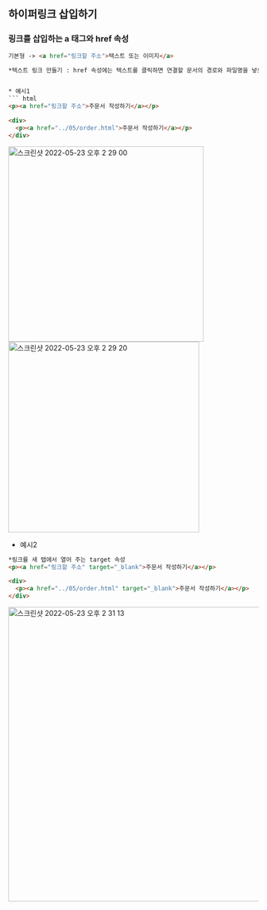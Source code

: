 ## 하이퍼링크 삽입하기 

### 링크를 삽입하는 a 태그와 href 속성  
```html 
기본형 -> <a href="링크할 주소">텍스트 또는 이미지</a>

*텍스트 링크 만들기 : href 속성에는 텍스트를 클릭하면 연결할 문서의 경로와 파일명을 넣으면 된다.


* 예시1 
``` html 
<p><a href="링크할 주소">주문서 작성하기</a></p>

<div>
  <p><a href="../05/order.html">주문서 작성하기</a></p>
</div>
```

<img width="393" alt="스크린샷 2022-05-23 오후 2 29 00" src="https://user-images.githubusercontent.com/97012561/169749593-d8b2c05a-7d07-47da-b65b-6595e5b88e67.png">

<img width="384" alt="스크린샷 2022-05-23 오후 2 29 20" src="https://user-images.githubusercontent.com/97012561/169749647-c020582f-c512-4305-8dc1-941f77f443a3.png">

* 예시2

``` html 
*링크를 새 탭에서 열어 주는 target 속성 
<p><a href="링크할 주소" target="_blank">주문서 작성하기</a></p>

<div>
  <p><a href="../05/order.html" target="_blank">주문서 작성하기</a></p>
</div>
```

<img width="593" alt="스크린샷 2022-05-23 오후 2 31 13" src="https://user-images.githubusercontent.com/97012561/169749864-e38ea35c-deb8-4e2f-a388-c415a6e4ec3f.png">
